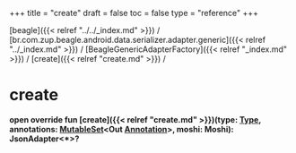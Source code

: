 +++
title = "create"
draft = false
toc = false
type = "reference"
+++

[beagle]({{< relref "../../_index.md" >}}) / [br.com.zup.beagle.android.data.serializer.adapter.generic]({{< relref "../_index.md" >}}) / [BeagleGenericAdapterFactory]({{< relref "_index.md" >}}) / [create]({{< relref "create.md" >}}) / 



# create  
  
<b><b>open override fun [create]({{< relref "create.md" >}})(type: [Type](https://developer.android.com/reference/kotlin/java/lang/reflect/Type.html), annotations: [MutableSet](https://kotlinlang.org/api/latest/jvm/stdlib/kotlin.collections/-mutable-set/index.html)<Out [Annotation](https://kotlinlang.org/api/latest/jvm/stdlib/kotlin/-annotation/index.html)>, moshi: Moshi): JsonAdapter<*>?</b></b>  



